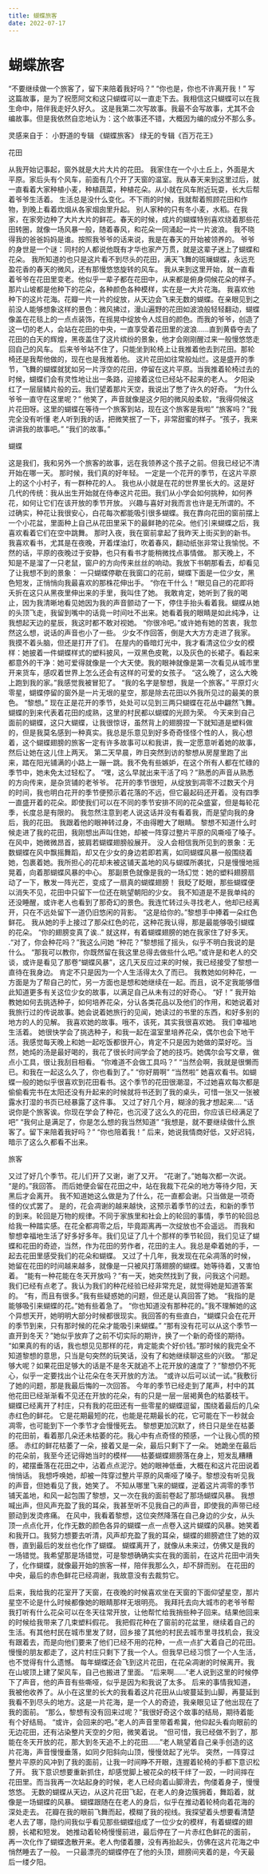 ```yaml
---
title: 蝴蝶旅客
date: 2022-07-17
---
```


# 蝴蝶旅客

“不要继续做一个旅客了，留下来陪着我好吗？”
“你也是，你也不许离开我！”
写这篇故事，是为了祝愿阿文和这只蝴蝶可以一直走下去。我相信这只蝴蝶可以在我生命中，陪伴我走好久好久。
这是我第二次写故事。我最不会写故事，尤其不会编故事。但是我依然自恋地认为：这个故事还不错，大概因为编的成分不那么多。

灵感来自于：
小野道的专辑 《蝴蝶旅客》
绿无的专辑《百万花王》

花田

从我开始记事起，窗外就是大片大片的花田。
我家住在一个小土丘上，外面是大平原。家后头有个风车，前面有几个开了天窗的温室。我从春天来到这里过后，就一直看着大家种植小麦，种植蔬菜，种植花朵。从小就在风车附近玩耍，长大后帮着爷爷生活着。
生活总是没什么变化。不下雨的时候，我就帮着照顾花田和作物，到晚上看着炊烟从各家烟囱里升起。
别人家种的只有冬小麦，水稻。在我家，在家旁边种了大片大片的鲜花。春天的时候，成片的蝴蝶特别喜欢绕着那些花田转圈，就像一场风暴一般，随着春风，和花朵一同涌起一片一片波浪。
我不晓得我的爸爸妈妈是谁。按照我爷爷的话来说，我是在春天的开始被领养的。
爷爷的身世是一个谜：同村的人都说他既有才华也家产万贯，就是这辈子迷上了蝴蝶和花朵。
我所知道的也只是这片看不到尽头的花田，满天飞舞的斑斓蝴蝶，永远充盈花香的春天的微风，还有那慢悠悠旋转的风车。
我从来到这里开始，就一直看着爷爷在花田里变老。他似乎一辈子都在花田中，从来都是俯身伺候花朵的样子。那片山坡都是他种下的花朵，各种颜色各种模样，实在是一大片花海。
我喜欢他种下的这片花海。花瓣一片一片的绽放，从天边会飞来无数的蝴蝶。在亲眼见到之前没人能够想象这样的景色：微风拂过，漫山遍野的花田如波浪般轻轻翻动，蝴蝶像盖在花毯上的一点点装饰，在摇晃中绽放令人炫目的颜色。而我的爷爷，创造了这一切的老人，会站在花田的中央，一直享受着花田里的波浪......直到黄昏夺去了花田的白天的辉煌，黑夜盖住了这片缤纷的景象，他才会刚刚醒过来一般慢悠悠走回自己的风车。
后来爷爷站不住了，只能坐到轮椅上让我推着他去到花田。那轮椅还是我帮他做的，现在也是我推着他。
这片花田如往常般灿烂。这是盛开的季节，飞舞的蝴蝶就犹如另一片浮空的花田，停留在这片平原。当我推着轮椅过去的时候，蝴蝶们会有灵性地让出一条路，迎接着这位已经站不起来的老人。
夕阳染红了一层层鳞片般的云。我们望着那片天空，我说出了憋了许久的好奇。
“为什么爷爷一直守在这里呢？”
他笑了，声音就像是这夕阳的微风般柔软，“我得伺候这片花田呀。这里的蝴蝶在等待一个旅客到站，现在这个旅客是我啦”
“旅客吗？”我完全没有听懂
老人听到我的话，把微笑抿了一下，非常甜蜜的样子。“孩子，我来讲讲我的故事吧。”
“我们的故事。”

蝴蝶

这是我们，我和另外一个旅客的故事，远在我领养这个孩子之前。但我已经记不清开始在哪一天。
那时候，我们真的好年轻。
一定是一个花开的季节，在这片平原上的这个小村子，有一群种花的人。
我也从小就是在花的世界里长大的。这是好几代的传统：我从出生开始就在侍奉这片花田。我们从小学会如何挑种，如何养花，如何让它们在该开放的季节开放。
兴趣与喜好对我而言也许是无所谓的。不过确实，种花让我很安心，白花每次都能吸引很多蝴蝶。我在靠向花田的窗前摆上一个小花盆，里面种上自己从花田里采下的最鲜艳的花朵。他们引来蝴蝶之后，我喜欢看着它们在空中跳舞。
那时入夜，我在窗前拿起了我昨天上街买到的新书。我喜欢看书，尤其是在夜晚，开着煤油灯，吹着春风，翻动纸张非常让我愉悦。不然的话，平原的夜晚过于安静，也只有看书才能稍微找点事情做。
那天晚上，不知是不是溜了一只老鼠，窗户的方向传来丝丝的响动。我放下书朝那看去，却看见了让我想不到的景象：
一只蝴蝶停歇在我窗口的花前，蝴蝶下面是一位少女，黑色短发，正悄悄向我最喜欢的那株花伸出手。
“你在干什么！”眼见自己的花即将夭折在这只从黑夜里伸出来的手里，我叫住了她。
我敢肯定，她听到了我的喝止，因为我清晰地看见她因为我的声音颤动了一下，停住手抬头看着我。蝴蝶从她的头顶飞走，我留到嘴中的话竟一时间吐不出来。她看着我的眼睛是如此纯净，让我想起天边的星辰，我这时都不敢对视她。
“你很冷吧。”或许她有她的苦衷，我忽然这么想，说话的声音也小了一些。
少女不作回答，倒是大大方方走进了我家。我摸不着头脑，但还是打开了们。
在屋内的昏暗灯光中，我才看清这位少女的模样：她披着一件蝴蝶样式的塑料披风，一双黑色皮靴，以及灰色的长裙子。看起来都意外的干净：她可爱得就像是一个大天使。我的眼神就像是第一次看见从城市里开来货车，感叹着世界上怎么还会有这样的可爱的女孩子。
“这么晚了，这么大晚上跑到我的家。”我感觉我被冒犯了。
“我的名字是黎想，我是一个旅客。”
平原灯火零星，蝴蝶停留的窗外是一片无垠的星空，那是除去花田以外我所见过的最美的景色。
“黎想。”
现在正是花开的季节，处处可以见到三两只蝴蝶在花丛中翩然飞舞。蝴蝶的到来代表着花田的成熟，这里的村民都以蝴蝶的光顾为荣。
今天来到自己面前的蝴蝶，这只大蝴蝶，让我很惊讶，虽然背上的翅膀捏一下就知道是塑料做的，但是我莫名感到一种真实。我总是乐意见到好多奇奇怪怪个性的人，我心想着，这个蝴蝶翅膀的旅客一定有许多故事可以和我讲，我一定愿意听着她的故事，然后让她在这儿住上两天。
第二天早晨，昨日突然到访的黎想从房屋里跑了出来，踏在阳光铺满的小路上一蹦一跳。我不免有些嫉妒，在这个所有人都在忙碌的季节中，她未免太过轻松了。
“嘿，这么早就出来干活了吗？”熟悉的声音从熟悉的方向传来，是杂货铺的老爷爷。
花开的季节很短，从绽放到凋零不过数天个月的时间，我也明白花开的季节便预示着花落的不远，但它最起码还开着。没有四季一直盛开着的花朵。即使我们可以在不同的季节安排不同的花朵盛宴，但是每轮花季，长度总是有限的。
我忽然注意到老人说这话并没有看着我，而是望向我的身后，我的花田。
我跟着他的眼神转过身，不由得瞪大了眼睛。
黎想不知道什么时候走进了我的花田，我刚想出声叫住她，却被一阵穿过整片平原的风嘶哑了嗓子。
在风中，她微微昂首，披肩若蝴蝶翅膀般展开。
没人会相信我所见到的景象：无数蝴蝶在风中飘摇舞蹈，却又在少女的身边若即若离，如同蝴蝶风暴一般围绕着她，包裹着她。我所担心的花却未被这铺天盖地的风与蝴蝶所袭扰，只是慢慢地摇晃着，向着那蝴蝶风暴的中心。
那副景色就像是我的一场幻觉：她的塑料翅膀扇动了一下，散发一阵光芒，变成了一扇真的蝴蝶翅膀！
我眨了眨眼，那些蝴蝶便以消失不见，花田中只留下一位还在眺望朝阳的少女。
我不知道是不是我单纯的还没睡醒，或许老人也看到了那奇幻的景色。我连忙转过头寻找老人，他却已经离开，只在不远处留下一道仍旧悠闲的背影。
“这是给你的。”黎想手中捧着一朵红色鲜花。
我从她的手上接过了那朵红色的花，这种花我认得，那是最能够吸引蝴蝶的花朵。
“你的翅膀变真了诶..”
就这样，有着蝴蝶翅膀的她在我家住了好多天。
.“对了，你会种花吗？”我这么问她
“种花？”黎想摇了摇头，似乎不明白我说的是什么。
“那我可以教你，你既然留在我这里总得去做些什么吧。”或许是和老人的交谈，或许是看见了那卷“蝴蝶风暴”，这几天反应过来的时候，我已经接受了黎想一直待在我身边。
肯定不只是因为一个人生活得太久了而已。
我教她如何种花，一方面是为了帮自己的忙，另一方面也是想和她继续在一起。而且，说不定我能够借此知道更多有关这位少女的故事，以满足自己从未有过的好奇心。
“好！”
我开始教她如何去挑选种子，如何培养花朵，分认各类花品以及他们的作用，和她说着对我旅行过的传说故事。她会说着她旅行的见闻，她读过的书里的东西，和好多别的地方的人的见解。
我喜欢她的故事。哦不，该死，其实我很喜欢她。
我们幸福地生活着。
她很快学会了挑选种子，和我一起在温室里培养花朵，偶尔也会下地干活。我感觉每天晚上和她一起吃饭都很开心，肯定不只是因为她做的菜好吃。当然，她炖的汤是最好喝的，我花了很长时间学会了她的技巧。她偶尔会写文章，做点小工具，很让我刮目相看。
“你难道不会做工具吗？”
“当然会啊，我就是很懒而已。和我在一起这么久了，你也看到了。”
“你好屑啊”
“当然啦”
她喜欢看书。如蝴蝶一般的她似乎很喜欢到花田看书。这个季节的花田很潮湿，不过她喜欢每次都是偷偷看完书在太阳还没有升起来的时候就将书还到了我的桌头，可惜一张又一张被露水打湿的书页已经暴露了这件事。
又过了好几个月，糊涂的我才想起来....
“话说你是个旅客诶。你现在学会了种花，也沉浸了这么久的花田，你应该已经满足了吧”
“我何止是满足了，你是怎么想的我当然知道”
“我想是，就不要继续做什么旅客了。留下来陪着我好吗？”
“你也陪着我！”
后来，她说我情商好低，又好迟钝，暗示了这么久都看不出来。

旅客

又过了好几个季节。花儿们开了又谢，谢了又开。
“花谢了。”她每次都一次说。
“是的。”我回答。
而后她便会留在花田之中，站在我裁下花朵的地方等待夕阳，天黑后才会离开。
我不知道她这么做是为了什么，花一直都会谢。只当做是一项奇怪的仪式罢了。
是的，花会凋谢的越来越快，这预示着季节的过去，和新的季节的到来。轮回是万物的规律。不同于家族里和社会上的轮回的事情，季节的轮回总给我一种踏实感。在花全都凋零之后，毕竟距离再一次绽放也不会遥远。
而我和黎想幸福地生活了好多好多年。我们见证了几十个那样的季节轮回，我们见证了蝴蝶和花田的奇迹，当然，作为花田的劳作者，花田的主人。我总是牵着她的手，一起去花田里感受我们的花朵和蝴蝶。
又过了十几年，我发现在花朵凋落的时候，她留在花田的时间越来越多，就像是一只被风打落翅膀的蝴蝶。她等待着，又害怕着。
“能有一种花能在冬天开放吗？”有一天，她突然找到了我，问我这个问题。
我们已经有点老了。我认为我们的种花经验已经非常充足，就觉得她是知道答案的。
“有，而且有很多。”我有些疑惑她的问题，但还是认真回答了她。
“我指的是能够吸引来蝴蝶的花。”她有些着急了。
“你也知道没有那种花的。”我不理解她的这个异想天开，她明明大部分时候都很现实。我回答的有些直白，“蝴蝶只会在花开的季节到来，只有那时候的花朵才能吸引来蝴蝶。”
“那有没有花可以从这个季节一直开到冬天？”她似乎放弃了之前不切实际的期许，换了一个新的奇怪的期待。
“如果真的有的话，我也想见见那样的花，肯定能卖个好价钱。”那时候的我完全不知道黎想的意思，只当是句突然的玩笑话，没有了和她继续聊这些的兴致。
“那足够大呢？如果花田足够大的话是不是冬天就追不上花开放的速度了？”黎想仍不死心，似乎一定要找出个让花朵在冬天开放的方法。
“或许以后可以试一试。”我敷衍了她的问题，那是我最后悔的一次回答。
今年的季节已经走到了尾声，村中的其他花田已经渐渐看不见还在开放的花朵，有的只是一层一层褐黄色的枯萎枝干。
蝴蝶已经离开了村庄，只有我的花田还有一些零星的蝴蝶逗留，围绕着最后的几朵赤红色的鲜花。
它是花期最短的花，也能是花期最长的花，它可能在下一秒就会凋零，也可能到下一个季节才会慢慢死去。
黎想更加沉默了，终日只是坐在枯萎的花田前，看着那几朵还未枯萎的花。我心中有点奇怪的预感，一个让我心慌的预感。
赤红的鲜花枯萎了一朵，接着又是一朵，最后只剩下了一朵。
她跪坐在最后的花朵前，我至今还记得她当时的模样——枯萎蝴蝶翅膀落在身上，短发乱糟糟的，裙摆垂落在花田之中，沾着点点泥泞。她的眼神低垂，大概在和这片花田说着悄悄话。
我想呼唤她，却被一阵穿过整片平原的风嘶哑了嗓子。黎想没有听见我的声音，但她看见了我，她笑了。
不知从哪里飞来的蝴蝶，逆着这片凋零的季节铺天盖地，和风一起包围了黎想，又一次在我的面前卷起了那场蝴蝶风暴。
我想喊出声，但风声充盈了我的耳朵，我甚至听不见我自己的声音，即使我的声带已经颤动到发烫疼痛。
在风中，我看着黎想，这位突然降落在自己身边的少女，从头顶一点点化开，化作无数的颜色各异的蝴蝶一点一点卷入这片蝴蝶的风暴。她笑着和我开口。我努力想要去听清，风声却充盈了我的耳朵，蝴蝶的翅膀遮住了她的双唇，直到最后的发丝也化作了蝴蝶。
蝴蝶离开了，就像从未来过，仿佛又是我的一场错觉。我希望那是场错觉，可是黎想确确实实在我的面前，在这片花田中消失了，化作蝴蝶，就像最开始的旅客一样，陪伴我那么久，却不辞而别。
在花田的中央，最后的赤色鲜花已经凋谢，我故意没有去裁剪它。

后来，我给我的花室开了天窗，在夜晚的时候喜欢坐在天窗的下面仰望星空，那片星空不论是什么时候都像她的眼睛那样无垠明亮。
我拜托去向大城市的老爷爷帮我打听有什么花朵可以在冬天往常开放，让他帮忙给我捎些种子回来。结果他回来的时候给我带来了几束塑料假花。
我把假花种在了窗前的花盆里，继续着自己的生活。有其他村民在城市里发了财，回乡接了其他的村民去城市里寻找机会，我没有跟着去，而是向他们要来了他们已经不用的花种，一点一点扩大着自己的花田。
慢慢的朋友都走了，这片村庄只剩下了我一个人。但我早已经习惯了一个人生活，也不觉得有什么遗憾。
每年蝴蝶还会飞到这片花田，在花朵凋谢的时候离开。我在山坡顶上建了架风车，自己也搬进了里面。
“后来啊......”老人说到这里的时候停下了声音，他的声音有些嘶哑，似乎是因为和我说了太多。
后来的事情我知道，我被他收养了。从小在这里的长大的我看着这片花田从山坡蔓延到山脚，再蔓延到我看不到尽头的地方。这是一片花海，是一个人的奇迹，我亲眼见证了他出现在了我的面前。
“那么，黎想有没有回来过呢？”我很好奇这个故事的结局，期待着能有个好结局。
“或许，会回来的吧。”老人的声音里带着希冀，他仰起头看向眼前的无边花田，还有沾染整片天空的夕阳，微笑着说。
“但可惜，我已经做不到了，那能在冬天开放的花，那大到冬天追不上的花田......”老人眺望着自己亲手创造的这片花海，声音慢慢垂落，如同夕阳斜向山顶，慢慢敛起了光华。
突然，一阵穿过整片平原的风冲到了我的面前，让我一时间睁不开眼，连握着轮椅的手都下意识松了开。
我下意识想要重新抓住，却感觉脚上被花朵的枝干绊了一跤，一时间摔在花田里。而当我再一次站起身的时候，老人已经向着山脚滑去，佝偻着身子，慢慢悠悠。
无数的蝴蝶从天边，从这片花田飞起，在老人的身边簇拥着，舞蹈着，就像是一场蝴蝶的风暴。
蝴蝶跟随在在老人的身后，似乎在推动着轮椅向着花海的深处走去。
花瓣在我的眼前飞舞而起，模糊了我的视线。我探望着头想要看清楚老人去了哪，隐约间我似乎看见那些蝴蝶组成了一位少女的模样，有着蝴蝶的翅膀，长裙和短发。
她推动着轮椅慢慢前进，最后停在了一片赤红色鲜花的面前，再一次化作了蝴蝶逸散开来。老人佝偻着腰，没有再抬起头，仿佛在这片花海之中悄然睡去了一般。
一只最漂亮的蝴蝶停在了他的头顶，翅膀间夹着的是，今天最后一缕夕阳。
